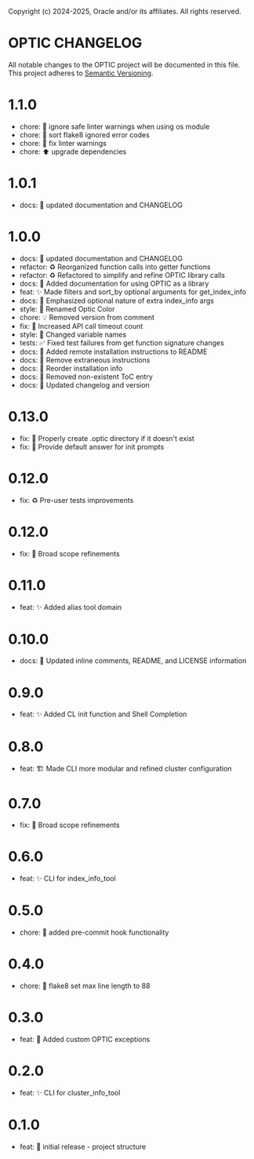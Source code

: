 Copyright (c) 2024-2025, Oracle and/or its affiliates. All rights reserved.

# OPTIC CHANGELOG

All notable changes to the OPTIC project will be documented in
this file. This project adheres to [Semantic Versioning](http://semver.org/).

# 1.1.0
* chore: 🚨 ignore safe linter warnings when using os module
* chore: 🔧 sort flake8 ignored error codes
* chore: 🚨 fix linter warnings
* chore: ⬆️ upgrade dependencies

# 1.0.1
* docs: 📝 updated documentation and CHANGELOG

# 1.0.0
* docs: 📝 updated documentation and CHANGELOG
* refactor: ♻️ Reorganized function calls into getter functions
* refactor: ♻️ Refactored to simplify and refine OPTIC library calls
* docs: 📝 Added documentation for using OPTIC as a library
* feat: ✨ Made filters and sort_by optional arguments for get_index_info
* docs: 📝 Emphasized optional nature of extra index_info args
* style: 🎨 Renamed Optic Color
* chore: 💡 Removed version from comment
* fix: 🐛 Increased API call timeout count
* style: 🎨 Changed variable names
* tests: ✅ Fixed test failures from get function signature changes
* docs: 📝 Added remote installation instructions to README
* docs: 📝 Remove extraneous instructions
* docs: 📝 Reorder installation info
* docs: 📝 Removed non-existent ToC entry
* docs: 📝 Updated changelog and version

# 0.13.0
* fix: 🐛 Properly create .optic directory if it doesn't exist
* fix: 🐛 Provide default answer for init prompts

# 0.12.0
* fix: ♻️ Pre-user tests improvements

# 0.12.0
* fix: 🐛 Broad scope refinements

# 0.11.0
* feat: ✨ Added alias tool domain

# 0.10.0
* docs: 📄 Updated inline comments, README, and LICENSE information

# 0.9.0
* feat: ✨ Added CL init function and Shell Completion

# 0.8.0
* feat: 🏗️ Made CLI more modular and refined cluster configuration 

# 0.7.0
* fix: 🐛 Broad scope refinements 

# 0.6.0
* feat: ✨ CLI for index_info_tool

# 0.5.0
* chore: 🎨 added pre-commit hook functionality

# 0.4.0
* chore: 🎨 flake8 set max line length to 88

# 0.3.0
* feat: 🥅 Added custom OPTIC exceptions

# 0.2.0
* feat: ✨ CLI for cluster_info_tool

# 0.1.0
* feat: 🎉 initial release - project structure
